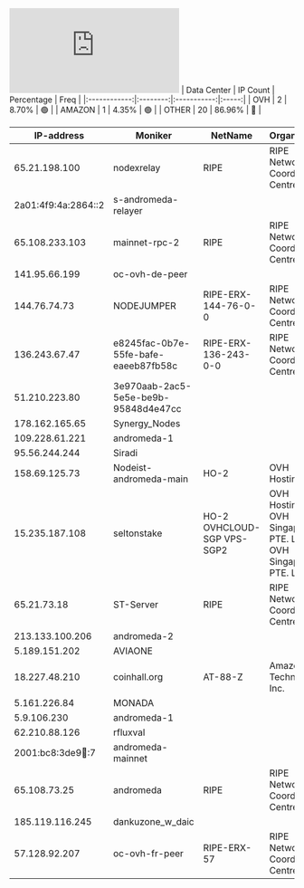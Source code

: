 ![Diagramm](https://github.com/obajay/StateSync-snapshots/blob/main/Projects/AndromedaProtocol/1/README.md)
| Data Center | IP Count | Percentage | Freq |
|:------------:|:--------:|:-----------:|:-----:|
| OVH | 2 | 8.70% | 🟢 |
| AMAZON | 1 | 4.35% | 🟢 |
| OTHER | 20 | 86.96% | 🔴 |

<!-- START_TABLE -->
| IP-address | Moniker | NetName | Organization |
|-------------|-------------|-------------|-------------|
| 65.21.198.100 | nodexrelay | RIPE | RIPE Network Coordination Centre |
| 2a01:4f9:4a:2864::2 | s-andromeda-relayer |  |  |
| 65.108.233.103 | mainnet-rpc-2 | RIPE | RIPE Network Coordination Centre |
| 141.95.66.199 | oc-ovh-de-peer |  |  |
| 144.76.74.73 | NODEJUMPER | RIPE-ERX-144-76-0-0 | RIPE Network Coordination Centre |
| 136.243.67.47 | e8245fac-0b7e-55fe-bafe-eaeeb87fb58c | RIPE-ERX-136-243-0-0 | RIPE Network Coordination Centre |
| 51.210.223.80 | 3e970aab-2ac5-5e5e-be9b-95848d4e47cc |  |  |
| 178.162.165.65 | Synergy_Nodes |  |  |
| 109.228.61.221 | andromeda-1 |  |  |
| 95.56.244.244 | Siradi |  |  |
| 158.69.125.73 | Nodeist-andromeda-main | HO-2 | OVH Hosting, Inc. |
| 15.235.187.108 | seltonstake | HO-2 OVHCLOUD-SGP VPS-SGP2 | OVH Hosting, Inc. OVH Singapore PTE. LTD OVH Singapore PTE. LTD |
| 65.21.73.18 | ST-Server | RIPE | RIPE Network Coordination Centre |
| 213.133.100.206 | andromeda-2 |  |  |
| 5.189.151.202 | AVIAONE |  |  |
| 18.227.48.210 | coinhall.org | AT-88-Z | Amazon Technologies Inc. |
| 5.161.226.84 | MONADA |  |  |
| 5.9.106.230 | andromeda-1 |  |  |
| 62.210.88.126 | rfluxval |  |  |
| 2001:bc8:3de9:100::7 | andromeda-mainnet |  |  |
| 65.108.73.25 | andromeda | RIPE | RIPE Network Coordination Centre |
| 185.119.116.245 | dankuzone_w_daic |  |  |
| 57.128.92.207 | oc-ovh-fr-peer | RIPE-ERX-57 | RIPE Network Coordination Centre |

<!-- END_TABLE -->